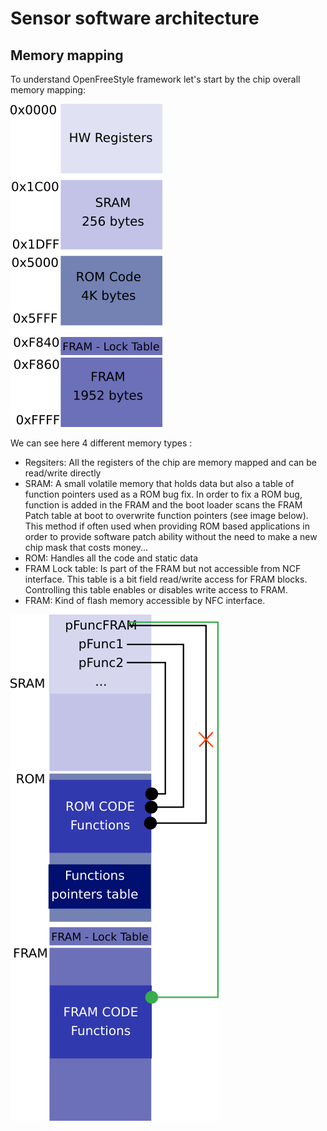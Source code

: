 # Sensor software architecture

## Memory mapping

To understand OpenFreeStyle framework let's start by the chip overall memory mapping:

![](../imgs/memorymapping.png)

We can see here 4 different memory types :

- Regsiters: All the registers of the chip are memory mapped and can be read/write directly
- SRAM: A small volatile memory that holds data but also a table of function pointers used as a ROM bug fix. In order to fix a ROM bug, function is added in the FRAM and the boot loader scans the FRAM Patch table at boot to overwrite function pointers (see image below). This method if often used when providing ROM based applications in order to provide software patch ability without the need to make a new chip mask that costs money...
- ROM: Handles all the code and static data
- FRAM Lock table: Is part of the FRAM but not accessible from NCF interface. This table is a bit field read/write access for FRAM blocks. Controlling this table enables or disables write access to FRAM.
- FRAM: Kind of flash memory accessible by NFC interface.


![](../imgs/softarchi.png)
